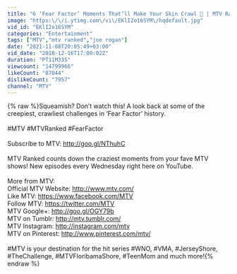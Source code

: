 ```yaml
---
title: "6 ‘Fear Factor’ Moments That’ll Make Your Skin Crawl 🐛 | MTV Ranked"
image: "https:\/\/i.ytimg.com\/vi\/EKlI2o16SYM\/hqdefault.jpg"
vid_id: "EKlI2o16SYM"
categories: "Entertainment"
tags: ["MTV","mtv ranked","joe rogan"]
date: "2021-11-08T20:05:49+03:00"
vid_date: "2018-12-16T17:00:02Z"
duration: "PT11M33S"
viewcount: "14799966"
likeCount: "87044"
dislikeCount: "7957"
channel: "MTV"
---
```

{% raw %}Squeamish? Don’t watch this! A look back at some of the creepiest, crawliest challenges in ‘Fear Factor’ history. <br /><br />#MTV #MTVRanked #FearFactor <br /><br />Subscribe to MTV: <a rel="nofollow" target="blank" href="http://goo.gl/NThuhC">http://goo.gl/NThuhC</a><br /><br />MTV Ranked counts down the craziest moments from your fave MTV shows! New episodes every Wednesday right here on YouTube.<br /><br />More from MTV:<br />Official MTV Website: <a rel="nofollow" target="blank" href="http://www.mtv.com/">http://www.mtv.com/</a><br />Like MTV: <a rel="nofollow" target="blank" href="https://www.facebook.com/MTV">https://www.facebook.com/MTV</a><br />Follow MTV: <a rel="nofollow" target="blank" href="https://twitter.com/MTV">https://twitter.com/MTV</a><br />MTV Google+: <a rel="nofollow" target="blank" href="http://goo.gl/OGY79b">http://goo.gl/OGY79b</a><br />MTV on Tumblr: <a rel="nofollow" target="blank" href="http://mtv.tumblr.com/">http://mtv.tumblr.com/</a><br />MTV Instagram: <a rel="nofollow" target="blank" href="http://instagram.com/mtv">http://instagram.com/mtv</a><br />MTV on Pinterest: <a rel="nofollow" target="blank" href="http://www.pinterest.com/mtv/">http://www.pinterest.com/mtv/</a><br /><br />#MTV is your destination for the hit series #WNO, #VMA, #JerseyShore, #TheChallenge, #MTVFloribamaShore, #TeenMom and much more!{% endraw %}
